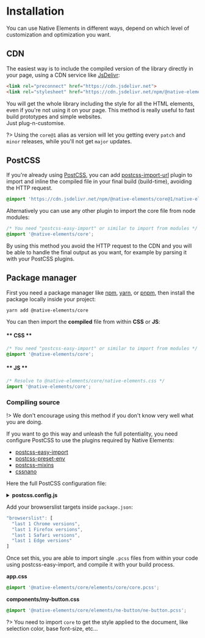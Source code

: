 # Installation

You can use Native Elements in different ways, depend on which level of customization and optimization you want.

## CDN

The easiest way is to include the compiled version of the library directly in your page, using a CDN service like <a href="https://www.jsdelivr.com/" target="_blank" rel="noopner noreferrer">JsDelivr</a>:

```html
<link rel="preconnect" href="https://cdn.jsdelivr.net">
<link rel="stylesheet" href="https://cdn.jsdelivr.net/npm/@native-elements/core@1/native-elements.css">
```

You will get the whole library including the style for all the HTML elements, even if you're not using it on your page. This method is really useful to fast build prototypes and simple websites. <br />Just plug-n-customise.

?> Using the `core@1` alias as version will let you getting every `patch` and `minor` releases, while you'll not get `major` updates.

## PostCSS

If you're already using <a href="https://postcss.org/" target="_blank" rel="noopener noreferrer">PostCSS</a>, you can add [postcss-import-url](https://www.npmjs.com/package/postcss-import-url) plugin to import and inline the compiled file in your final build (build-time), avoiding the HTTP request.

```css
@import 'https://cdn.jsdelivr.net/npm/@native-elements/core@1/native-elements.css';
```

Alternatively you can use any other plugin to import the core file from node modules:

```css
/* You need "postcss-easy-import" or similar to import from modules */
@import '@native-elements/core';
```

By using this method you avoid the HTTP request to the CDN and you will be able to handle the final output as you want, for example by parsing it with your PostCSS plugins.

## Package manager

First you need a package manager like <a href="https://www.npmjs.com/" target="_blank" rel="noopener noreferrer">npm</a>, <a href="https://yarnpkg.com/" target="_blank" rel="noopener noreferrer">yarn</a>, or <a href="https://pnpm.js.org/" target="_blank" rel="noopener noreferrer">pnpm</a>, then install the package locally inside your project:

```shell
yarn add @native-elements/core
```

You can then import the **compiled** file from within **CSS** or **JS**:

<!-- tabs:start -->

#### ** CSS **

```css
/* You need "postcss-easy-import" or similar to import from modules */
@import '@native-elements/core';
```

#### ** JS **

```js
/* Resolve to @native-elements/core/native-elements.css */
import '@native-elements/core';
```

<!-- tabs:end -->

### Compiling source

!> We don't encourage using this method if you don't know very well what you are doing.

If you want to go this way and unleash the full potentiality, you need configure PostCSS to use the plugins required by Native Elements:

- [postcss-easy-import](https://github.com/TrySound/postcss-easy-import ':target=_blank')
- [postcss-preset-env](https://preset-env.cssdb.org ':target=_blank')
- [postcss-mixins](https://github.com/postcss/postcss-mixins ':target=_blank')
- [cssnano](https://github.com/cssnano/cssnano ':target=_blank')

Here the full PostCSS configuration file:

<details>
  <summary><b>postcss.config.js</b></summary>

```js
const path = require('path');
const camelCase = require('camelcase');
const variables = require('@native-elements/core/props');

/*
 * Parse variables files and prepare
 * to use them as env() variables
*/
const envVariables = {
  environmentVariables: Object.keys(variables).reduce((props, key) => {
    let prop = variables[key];
    let normalizedName = prop.name.replace('--ne-', '');
    let newKey = `--${camelCase(normalizedName)}`;
    props[newKey] = `${prop.tokenValue}`;
    return props;
  }, {}),
};

module.exports = {
  plugins: {
    // More info: https://github.com/TrySound/postcss-easy-import
    'postcss-easy-import': {
      extensions: '.pcss'
    },

    // More info: https://preset-env.cssdb.org
    'postcss-preset-env': {
      stage: 0,
      features: {
        'logical-properties-and-values': {
          preserve: true
        }
      },
      importFrom: [
        envVariables,
      ],
      insertAfter: {
        // More info: https://github.com/postcss/postcss-mixins
        'custom-media-queries': require('postcss-mixins')({
          mixinsFiles: path.join(
            process.cwd(),
            'node_modules/@native-elements/core/elements/**',
            '_*.pcss'
          )
        })
      }
    },

    // More info: https://github.com/cssnano/cssnano
    cssnano: {
      preset: [
        'advanced',
        {
          discardComments: {
            removeAll: true
          },
          reduceIdents: false,
          autoprefixer: false
        }
      ]
    }
  }
};
```
</details>

Add your browserslist targets inside `package.json`:

```js
"browserslist": [
  "last 1 Chrome versions",
  "last 1 Firefox versions",
  "last 1 Safari versions",
  "last 1 Edge versions"
]
```

Once set this, you are able to import single `.pcss` files from within your code using postcss-easy-import, and compile it with your build process.

**app.css**
```css
@import '@native-elements/core/elements/core/core.pcss';
```

**components/my-button.css**
```css
@import '@native-elements/core/elements/ne-button/ne-button.pcss';
```

?> You need to import `core` to get the style applied to the document, like selection color, base font-size, etc...
